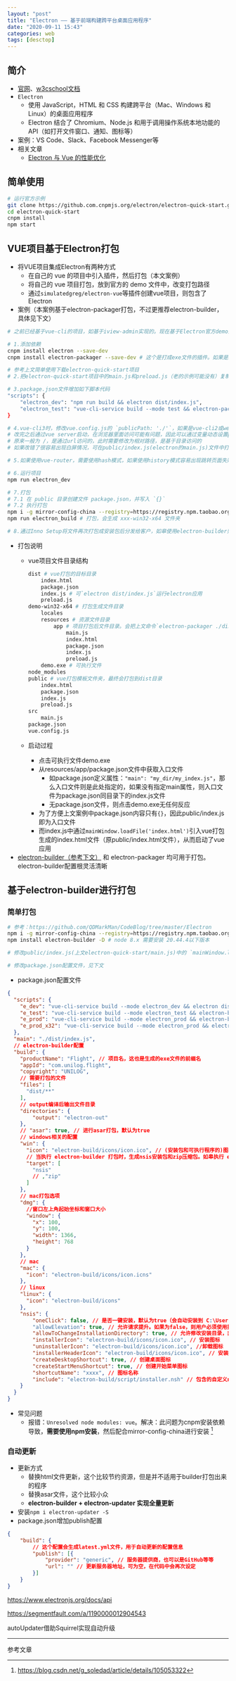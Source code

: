 ```yaml
---
layout: "post"
title: "Electron —— 基于前端构建跨平台桌面应用程序"
date: "2020-09-11 15:43"
categories: web
tags: [desctop]
---
```


## 简介

- [官网](http://www.electronjs.org/)、[w3cschool文档](https://www.w3cschool.cn/electronmanual/)
- `Electron`
  - 使用 JavaScript，HTML 和 CSS 构建跨平台（Mac、Windows 和 Linux）的桌面应用程序
  - Electron 结合了 Chromium、Node.js 和用于调用操作系统本地功能的 API（如打开文件窗口、通知、图标等）
- 案例：VS Code、Slack、Facebook Messenger等
- 相关文章
  - [Electron 与 Vue 的性能优化](https://aotu.io/notes/2016/11/15/xcel/index.html)

## 简单使用

```bash
# 运行官方示例
git clone https://github.com.cnpmjs.org/electron/electron-quick-start.git
cd electron-quick-start
cnpm install
npm start
```

## VUE项目基于Electron打包

- 将VUE项目集成Electron有两种方式
  - 在自己的 vue 的项目中引入插件，然后打包（本文案例）
  - 将自己的 vue 项目打包，放到官方的 demo 文件中，改变打包路径
  - 通过`simulatedgreg/electron-vue`等插件创建vue项目，则包含了Electron
- 案例（本案例基于electron-packager打包，不过更推荐electron-builder，具体见下文）

```bash
# 之前已经基于vue-cli的项目，如基于iview-admin实现的。现在基于Electron官方demo进行集成

# 1.添加依赖
cnpm install electron --save-dev
cnpm install electron-packager --save-dev # 这个是打成exe文件的插件。如果是node v8.x可使用版本v14.2.1，而v15.x需要node v10.x。还可使用electron-builder进行打包

# 参考上文简单使用下载electron-quick-start项目
# 2.把electron-quick-start项目中的main.js和preload.js（老的示例可能没有）复制到vue的public文件中(vue打包的模板目录)，并将main.js重命名为index.js

# 3.package.json文件增加如下脚本代码
"scripts": {
    "electron_dev": "npm run build && electron dist/index.js",
    "electron_test": "vue-cli-service build --mode test && electron-packager ./dist/ --arch=x64 --overwrite"
}

# 4.vue-cli3时，修改vue.config.js的 `publicPath: './'`，如果是vue-cli2或webpack打包的修改对应的 `assetsPublicPath: './'`
# 改完之后通过vue server启动，在浏览器里面访问可能有问题，因此可以通过变量动态设置publicPath
# 原来一般为 /，是通过url访问的，此时需要修改为相对路径，是基于目录访问的
# 如果改错了很容易出现白屏情况，可在public/index.js(electron的main.js)文件中打开`mainWindow.webContents.openDevTools()`，从而窗口可以显示出chrome dev tools进行调试

# 5.如果使用vue-router，需要使用hash模式，如果使用history模式容易出现跳转页面失败情况

# 6.运行项目
npm run electron_dev

# 7.打包
# 7.1 在 public 目录创建文件 package.json，并写入 `{}`
# 7.2 执行打包
npm i -g mirror-config-china --registry=https://registry.npm.taobao.org # 安装相关镜像。包含了 npm config set ELECTRON_MIRROR https://npm.taobao.org/mirrors/electron/ # 打包时会下载electron压缩包，此时设置镜像进行加速
npm run electron_build # 打包，会生成 xxx-win32-x64 文件夹

# 8.通过Inno Setup将文件再次打包成安装包后分发给客户，如皋使用electron-builder则自带打包成安装包
```
- 打包说明
    - vue项目文件目录结构

        ```bash
        dist # vue打包的目标目录
            index.html
            package.json
            index.js # 可`electron dist/index.js`运行electron应用
            preload.js
        demo-win32-x64 # 打包生成文件目录
            locales
            resources # 资源文件目录
                app # 项目打包后文件目录。会把上文命令`electron-packager ./dist/ --arch=x64 --overwrite`中的./dist/目录下文件全部复制到app目录
                    main.js
                    index.html
                    package.json
                    index.js
                    preload.js
            demo.exe # 可执行文件
        node_modules
        public # vue打包模板文件夹，最终会打包到dist目录
            index.html
            package.json
            index.js
            preload.js
        src
            main.js
        package.json
        vue.config.js
        ```
    - 启动过程
      - 点击可执行文件demo.exe 
      - 从resources/app/package.json文件中获取入口文件
        - 如package.json定义属性：`"main": "my_dir/my_index.js"`，那么入口文件则是此处指定的，如果没有指定main属性，则入口文件为package.json同目录下的index.js文件
        - 无package.json文件，则点击demo.exe无任何反应
      - 为了方便上文案例中package.json内容只有`{}`，因此public/index.js即为入口文件
      - 而index.js中通过`mainWindow.loadFile('index.html')`引入vue打包生成的index.html文件（原public/index.html文件），从而启动了vue应用
- [electron-builder（参考下文）](#基于electron-builder进行打包) 和 electron-packager 均可用于打包。electron-builder配置根灵活清晰

## 基于electron-builder进行打包

### 简单打包

```bash
# 参考：https://github.com/QDMarkMan/CodeBlog/tree/master/Electron
npm i -g mirror-config-china --registry=https://registry.npm.taobao.org # 安装相关镜像
npm install electron-builder -D # node 8.x 需要安装 20.44.4以下版本

# 修改public/index.js(上文electron-quick-start/main.js)中的 `mainWindow.loadFile('index.html')` 为 `mainWindow.loadURL('file://' + __dirname + '/index.html')`

# 修改package.json配置文件，见下文
```
- package.json配置文件

```json
{
  "scripts": {
    "e_dev": "vue-cli-service build --mode electron_dev && electron dist/index.js",
    "e_test": "vue-cli-service build --mode electron_test && electron-builder --dir",
    "e_prod": "vue-cli-service build --mode electron_prod && electron-builder", // 默认64位
    "e_prod_x32": "vue-cli-service build --mode electron_prod && electron-builder --ia32" // 打包32位
  },
  "main": "./dist/index.js",
  // electron-builder配置
  "build": {
    "productName": "Flight", // 项目名，这也是生成的exe文件的前缀名
    "appId": "com.unilog.flight",
    "copyright": "UNILOG",
    // 需要打包的文件
    "files": [
      "dist/**"
    ],
    // output编译后输出文件目录
    "directories": {
        "output": "electron-out"
    },
    // "asar": true, // 进行asar打包，默认为true
    // windows相关的配置
    "win": {
      "icon": "electron-build/icons/icon.ico", // (安装包和可执行程序的)图标路径，需要256*256以上
      // 当执行 electron-builder 打包时，生成nsis安装包和zip压缩包。如皋执行 electron-builder --dir 进行测试打包时，则不会生成
      "target": [
        "nsis"
        // ,"zip"
      ]
    },
    // mac打包选项
    "dmg": {
      //窗口左上角起始坐标和窗口大小
      "window": {
        "x": 100,
        "y": 100,
        "width": 1366,
        "height": 768
      }
    },
    // mac
    "mac": {
      "icon": "electron-build/icons/icon.icns"
    },
    // linux
    "linux": {
      "icon": "electron-build/icons"
    },
    "nsis": {
        "oneClick": false, // 是否一键安装，默认为true（会自动安装到 C:\Users\xxx\AppData\Local\Programs\）
        "allowElevation": true, // 允许请求提升。如果为false，则用户必须使用提升的权限重新启动安装程序
        "allowToChangeInstallationDirectory": true, // 允许修改安装目录，非一键安装时
        "installerIcon": "electron-build/icons/icon.ico", // 安装图标
        "uninstallerIcon": "electron-build/icons/icon.ico", //卸载图标
        "installerHeaderIcon": "electron-build/icons/icon.ico", // 安装时头部图标
        "createDesktopShortcut": true, // 创建桌面图标
        "createStartMenuShortcut": true, // 创建开始菜单图标
        "shortcutName": "xxxx", // 图标名称
        "include": "electron-build/script/installer.nsh" // 包含的自定义nsis脚本，这个对于构建需求严格得安装过程相当有用
    }
  }
}
```
- 常见问题
  - 报错：`Unresolved node modules: vue`。解决：此问题为cnpm安装依赖导致，**需要使用npm安装**，然后配合mirror-config-china进行安装 [^1]

### 自动更新

- 更新方式
    - 替换html文件更新，这个比较节约资源，但是并不适用于builder打包出来的程序
    - 替换asar文件，这个比较小众
    - **electron-builder + electron-updater 实现全量更新**
- 安装`npm i electron-updater -S`
- package.json增加publish配置

```json
{
    "build": {
        // 这个配置会生成latest.yml文件，用于自动更新的配置信息
        "publish": [{
            "provider": "generic", // 服务器提供商，也可以是GitHub等等
            "url": "" // 更新服务器地址，可为空，在代码中会再次设定
        }]
    }
}
```

https://www.electronjs.org/docs/api

https://segmentfault.com/a/1190000012904543

autoUpdater借助Squirrel实现自动升级



---

参考文章

[^1]: https://blog.csdn.net/g_soledad/article/details/105053322
